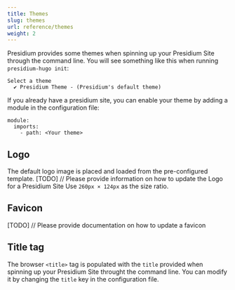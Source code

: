 ```yaml
---
title: Themes
slug: themes
url: reference/themes
weight: 2
---
```


Presidium provides some themes when spinning up your Presidium Site through the command line. You will see something
like this when running `presidium-hugo init`:

```
Select a theme
  ✔ Presidium Theme - (Presidium's default theme)
```

If you already have a presidium site, you can enable your theme by adding a module in the configuration file:

```
module:
  imports:
    - path: <Your theme>
```

## Logo

The default logo image is placed and loaded from the pre-configured template. 
[TODO] // Please provide information on how to update the Logo for a Presidium Site
Use `260px × 124px` as the size ratio.

## Favicon

[TODO] // Please provide documentation on how to update a favicon

## Title tag

The browser `<title>` tag is populated with the `title` provided when spinning up your Presidium Site throught the
command line. You can modify it by changing the `title` key in the configuration file.
